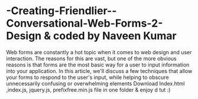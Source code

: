 -Creating-Friendlier--Conversational-Web-Forms-2- Design & coded by Naveen Kumar
=================================================

Web forms are constantly a hot topic when it comes to web design and user interaction. The reasons for this are vast, but one of the more obvious reasons is that forms are the most basic way for a user to input information into your application. In this article, we'll discuss a few techniques that allow your forms to respond to the user's input, while helping to obscure unnecessarily confusing or overwhelming elements  Download Index.html ,index.js, jquery.js, prefixfree.min.js file in one folder &amp; enjoy d tut :)
